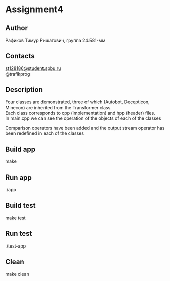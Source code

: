 # Assignment4
## Author
Рафиков Тимур Ришатович, группа 24.Б81-мм
## Contacts
st128186@student.spbu.ru  
@trafikprog
## Description
Four classes are demonstrated, three of which (Autobot, Decepticon, Minecon) are inherited from the Transformer class.  
 Each class corresponds to cpp (implementation) and hpp (header) files.  
  In main.cpp we can see the operation of the objects of each of the classes  
  
Comparison operators have been added and the output stream operator has been redefined in each of the classes  
## Build app
make
## Run app
./app
## Build test
make test
## Run test
./test-app
## Clean
make clean
